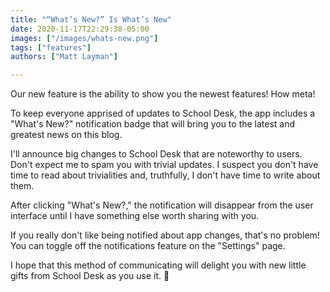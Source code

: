 ```yaml
---
title: "“What’s New?” Is What’s New"
date: 2020-11-17T22:29:38-05:00
images: ["/images/whats-new.png"]
tags: ["features"]
authors: ["Matt Layman"]

---
```


Our new feature is the ability
to show you the newest features!
How meta!

To keep everyone apprised
of updates
to School Desk,
the app includes a "What's New?" notification badge
that will bring you
to the latest and greatest news
on this blog.

I'll announce big changes
to School Desk
that are noteworthy
to users.
Don't expect me to spam you
with trivial updates.
I suspect you don't have time to read about trivialities
and, truthfully,
I don't have time to write about them.

After clicking "What's New?,"
the notification will disappear
from the user interface
until I have something else worth sharing
with you.

If you really don't like being notified
about app changes,
that's no problem!
You can toggle off the notifications feature
on the "Settings" page.

I hope that this method
of communicating will delight you
with new little gifts
from School Desk
as you use it. 🎁
